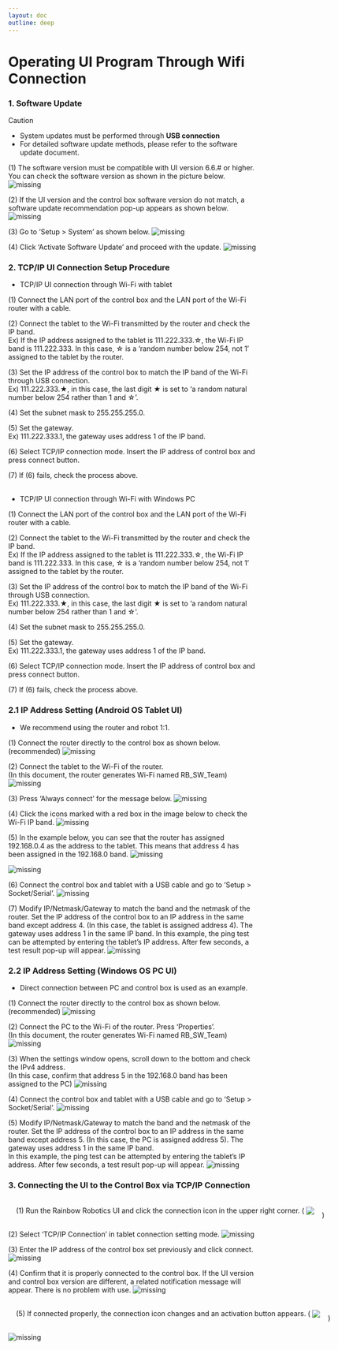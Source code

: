 ```yaml
---
layout: doc
outline: deep
---
```


# Operating UI Program Through Wifi Connection

### 1. Software Update

<div class="warning custom-block">
    <p class="custom-block-title">Caution</p>
    <ul>
        <li>
            System updates must be performed through <b>USB connection</b>
        </li>
        <li>
            For detailed software update methods, please refer to the software update document.
        </li>
    </ul>
</div>

(1) The software version must be compatible with UI version 6.6.# or higher. You can check the software version as shown in the picture below.
![missing](/technical_docs/common/ui_connection_wifi/ui1.png)
<br>

(2)	If the UI version and the control box software version do not match, a software update recommendation pop-up appears as shown below.
![missing](/technical_docs/common/ui_connection_wifi/ui2.png)
<br>

(3)	Go to ‘Setup > System’ as shown below.
![missing](/technical_docs/common/ui_connection_wifi/ui3.png)
<br>

(4)	Click ‘Activate Software Update’ and proceed with the update.
![missing](/technical_docs/common/ui_connection_wifi/ui4.png)
<br>

### 2. TCP/IP UI Connection Setup Procedure

- TCP/IP UI connection through Wi-Fi with tablet
        
(1)	Connect the LAN port of the control box and the LAN port of the Wi-Fi router with a cable.

(2)	Connect the tablet to the Wi-Fi transmitted by the router and check the IP band.
<br>Ex) If the IP address assigned to the tablet is 111.222.333.☆, the Wi-Fi IP band is 111.222.333. In this case, ☆ is a ‘random number below 254, not 1’ assigned to the tablet by the router.

(3)	Set the IP address of the control box to match the IP band of the Wi-Fi through USB connection.
<br>Ex) 111.222.333.★, in this case, the last digit ★ is set to ‘a random natural number below 254 rather than 1 and ☆’.

(4)	Set the subnet mask to 255.255.255.0.

(5)	Set the gateway.
<br>Ex) 111.222.333.1, the gateway uses address 1 of the IP band.

(6)	Select TCP/IP connection mode. Insert the IP address of control box and press connect button.

(7)	If (6) fails, check the process above.
<br><br>

- TCP/IP UI connection through Wi-Fi with Windows PC

(1)	Connect the LAN port of the control box and the LAN port of the Wi-Fi router with a cable.

(2)	Connect the tablet to the Wi-Fi transmitted by the router and check the IP band.
<br>Ex) If the IP address assigned to the tablet is 111.222.333.☆, the Wi-Fi IP band is 111.222.333. In this case, ☆ is a ‘random number below 254, not 1’ assigned to the tablet by the router.

(3)	Set the IP address of the control box to match the IP band of the Wi-Fi through USB connection.
<br>Ex) 111.222.333.★, in this case, the last digit ★ is set to ‘a random natural number below 254 rather than 1 and ☆’.

(4)	Set the subnet mask to 255.255.255.0.

(5)	Set the gateway.
<br>Ex) 111.222.333.1, the gateway uses address 1 of the IP band.

(6)	Select TCP/IP connection mode. Insert the IP address of control box and press connect button.

(7)	If (6) fails, check the process above.



### 2.1 IP Address Setting (Android OS Tablet UI)

- We recommend using the router and robot 1:1.

(1)	Connect the router directly to the control box as shown below. (recommended)
![missing](/technical_docs/common/ui_connection_wifi/ui5.png)
<br>

(2)	Connect the tablet to the Wi-Fi of the router.<br>(In this document, the router generates Wi-Fi named RB_SW_Team)
![missing](/technical_docs/common/ui_connection_wifi/ui6.png)
<br>

(3)	Press ‘Always connect’ for the message below. 
![missing](/technical_docs/common/ui_connection_wifi/ui7.png)
<br>

(4)	Click the icons marked with a red box in the image below to check the Wi-Fi IP band.
![missing](/technical_docs/common/ui_connection_wifi/ui8.png)
<br>

(5)	In the example below, you can see that the router has assigned 192.168.0.4 as the address to the tablet. This means that address 4 has been assigned in the 192.168.0 band.
![missing](/technical_docs/common/ui_connection_wifi/ui9.png)

![missing](/technical_docs/common/ui_connection_wifi/ui10.png)
<br>

(6)	Connect the control box and tablet with a USB cable and go to ‘Setup > Socket/Serial’.
![missing](/technical_docs/common/ui_connection_wifi/ui11.png)
<br>

(7)	Modify IP/Netmask/Gateway to match the band and the netmask of the router. Set the IP address of the control box to an IP address in the same band except address 4. (In this case, the tablet is assigned address 4). The gateway uses address 1 in the same IP band. 
In this example, the ping test can be attempted by entering the tablet’s IP address. After few seconds, a test result pop-up will appear.
![missing](/technical_docs/common/ui_connection_wifi/ui12.png)
<br>

### 2.2 IP Address Setting (Windows OS PC UI)

- Direct connection between PC and control box is used as an example.

(1)	Connect the router directly to the control box as shown below. (recommended)
![missing](/technical_docs/common/ui_connection_wifi/ui13.png)
<br>

(2)	Connect the PC to the Wi-Fi of the router. Press ‘Properties’.
<br>(In this document, the router generates Wi-Fi named RB_SW_Team)
![missing](/technical_docs/common/ui_connection_wifi/ui14.png)
<br>

(3)	When the settings window opens, scroll down to the bottom and check the IPv4 address. 
<br>(In this case, confirm that address 5 in the 192.168.0 band has been assigned to the PC)
![missing](/technical_docs/common/ui_connection_wifi/ui15.png)
<br>

(4)	Connect the control box and tablet with a USB cable and go to ‘Setup > Socket/Serial’.
![missing](/technical_docs/common/ui_connection_wifi/ui16.png)
<br>

(5)	Modify IP/Netmask/Gateway to match the band and the netmask of the router. Set the IP address of the control box to an IP address in the same band except address 5. (In this case, the PC is assigned address 5). The gateway uses address 1 in the same IP band. 
<br>In this example, the ping test can be attempted by entering the tablet’s IP address. After few seconds, a test result pop-up will appear.
![missing](/technical_docs/common/ui_connection_wifi/ui17.png)
<br>

### 3. Connecting the UI to the Control Box via TCP/IP Connection

<p style="display:flex; align-items:center; white-space:pre">
    (1)	Run the Rainbow Robotics UI and click the connection icon in the upper right corner. ( 
    <img src="/technical_docs/common/tcp_wireless/4-1.png" />
    )</p>

(2)	Select ‘TCP/IP Connection’ in tablet connection setting mode.
![missing](/technical_docs/common/ui_connection_wifi/ui18.png)
<br>

(3)	Enter the IP address of the control box set previously and click connect.
![missing](/technical_docs/common/ui_connection_wifi/ui19.png)
<br>

(4)	Confirm that it is properly connected to the control box. If the UI version and control box version are different, a related notification message will appear. There is no problem with use.
![missing](/technical_docs/common/ui_connection_wifi/ui20.png)
<br>

<p style="display:flex; align-items:center; white-space:pre">
    (5)	If connected properly, the connection icon changes and an activation button appears. ( 
    <img src="/technical_docs/common/ui_connection_wifi/ui22.png" />
    ) </p>

![missing](/technical_docs/common/ui_connection_wifi/ui21.png)
<br>    
